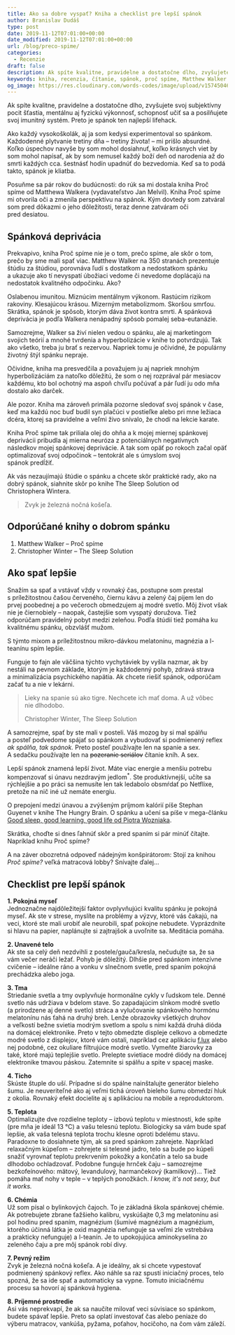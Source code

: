 ```yaml
---
title: Ako sa dobre vyspať? Kniha a checklist pre lepší spánok
author: Branislav Dudáš
type: post
date: 2019-11-12T07:01:00+00:00
date_modified: 2019-11-12T07:01:00+00:00
url: /blog/preco-spime/
categories:
  - Recenzie
draft: false
description: Ak spíte kvalitne, pravidelne a dostatočne dlho, zvyšujete svoj subjektívny pocit šťastia, mentálnu aj fyzickú výkonnosť, schopnosť učiť sa a posilňujete svoj imunitný systém. Preto je spánok ten najlepší lifehack.
keywords: kniha, recenzia, čítanie, spánok, proč spíme, Matthew Walker
og_image: https://res.cloudinary.com/words-codes/image/upload/v1574504671/og-images/og-image-proc-spime.jpg
--- 
```

Ak spíte kvalitne, pravidelne a dostatočne dlho, zvyšujete svoj subjektívny pocit šťastia, mentálnu aj fyzickú výkonnosť, schopnosť učiť sa a&nbsp;posilňujete svoj imunitný systém. Preto je spánok ten najlepší&nbsp;lifehack.

Ako každý vysokoškolák, aj ja som kedysi experimentoval so spánkom. Každodenné plytvanie tretiny dňa – tretiny života! – mi prišlo absurdné. Koľko úspechov navyše by som mohol dosiahnuť, koľko krásnych viet by som mohol napísať, ak by som nemusel každý boží deň od narodenia až do smrti každých cca. šestnásť hodín upadnúť do bezvedomia. Keď sa to podá takto, spánok je&nbsp;kliatba.

Posuňme sa pár rokov do budúcnosti: do rúk sa mi dostala kniha Proč spíme od Matthewa Walkera (vydavateľstvo Jan Melvil). Kniha Proč spíme mi otvorila oči a&nbsp;zmenila perspektívu na spánok. Kým dovtedy som zatváral som pred dôkazmi o&nbsp;jeho dôležitosti, teraz denne zatváram oči pred&nbsp;desiatou.

## Spánková deprivácia 
Prekvapivo, kniha Proč spíme nie je o&nbsp;tom, prečo spíme, ale skôr o&nbsp;tom, prečo by sme mali spať viac. Matthew Walker na 350 stranách prezentuje štúdiu za štúdiou, porovnáva ľudí s&nbsp;dostatkom a&nbsp;nedostatkom spánku a&nbsp;ukazuje ako tí nevyspatí úbožiaci vedome či nevedome doplácajú na nedostatok kvalitného odpočinku.&nbsp;Ako?

Oslabenou imunitou. Miznúcim mentálnym výkonom. Rastúcim rizikom rakoviny. Klesajúcou krásou. Mizerným metabolizmom. Skoršou smrťou. Skrátka, spánok je spôsob, ktorým dáva život kontra smrti. A&nbsp;spánková deprivácia je podľa Walkera nenápadný spôsob pomalej&nbsp;seba-eutanázie.

Samozrejme, Walker sa živí nielen vedou o spánku, ale aj marketingom svojich teórií a mnohé tvrdenia a hyperbolizácie v&nbsp;knihe to potvrdzujú. Tak ako všetko, treba ju brať s rezervou. Napriek tomu je očividné, že populárny životný štýl spánku nepraje.

Očividne, kniha ma presvedčila a&nbsp;považujem ju aj napriek mnohým hyperbolizáciám za natoľko dôležitú, že som o&nbsp;nej rozprával pár mesiacov každému, kto bol ochotný ma aspoň chvíľu počúvať a&nbsp;pár ľudí ju odo mňa dostalo ako&nbsp;darček.

Ale pozor. Kniha ma zároveň primäla pozorne sledovať svoj spánok v&nbsp;čase, keď ma každú noc buď budil syn plačúci v&nbsp;postieľke alebo pri mne ležiaca dcéra, ktorej sa pravidelne a&nbsp;veľmi živo snívalo, že chodí na lekcie&nbsp;karate.

Kniha Proč spíme tak priliala olej do ohňa a&nbsp;k&nbsp;mojej miernej spánkovej deprivácii pribudla aj mierna neuróza z&nbsp;potenciálnych negatívnych následkov mojej spánkovej deprivácie. A&nbsp;tak som opäť po rokoch začal opäť optimalizovať svoj odpočinok – tentokrát ale s&nbsp;úmyslom svoj spánok&nbsp;predĺžiť.

Ak vás nezaujímajú štúdie o&nbsp;spánku a&nbsp;chcete skôr praktické rady, ako na dobrý spánok, siahnite skôr po knihe The Sleep Solution od Christophera&nbsp;Wintera.

> Zvyk je železná nočná košeľa.

## Odporúčané knihy o dobrom spánku

1. Matthew Walker – Proč spíme
2. Christopher Winter – The Sleep&nbsp;Solution

## Ako spať lepšie
Snažím sa spať a&nbsp;vstávať vždy v rovnaký čas, postupne som prestal s&nbsp;príležitostnou čašou červeného, čiernu kávu a zelený čaj pijem len do prvej poobednej a&nbsp;po večeroch obmedzujem aj modré svetlo. Môj život však nie je čiernobiely – naopak, častejšie som vyspatý doružova. Tiež odporúčam pravidelný pobyt medzi zeleňou. Podľa štúdií tiež pomáha ku kvalitnému spánku, obzvlášť&nbsp;mužom.

S&nbsp;týmto mixom a&nbsp;príležitostnou mikro-dávkou melatonínu, magnézia a&nbsp;l-teanínu spím&nbsp;lepšie.

Funguje to fajn ale väčšina týchto vychytáviek by vyšla nazmar, ak by nestáli na pevnom základe, ktorým je každodenný pohyb, zdravá strava a&nbsp;minimalizácia psychického napätia. Ak chcete riešiť spánok, odporúčam začať tu a&nbsp;nie v&nbsp;lekárni.

> Lieky na spanie sú ako tigre. Nechcete ich mať doma. A už vôbec nie&nbsp;dlhodobo.
> <footer>Christopher Winter, The Sleep&nbsp;Solution</footer>

A&nbsp;samozrejme, spať by ste mali v posteli. Váš mozog by si mal spálňu a&nbsp;posteľ podvedome spájať so spánkom a&nbsp;vybudovať si podmienený reflex *ak spálňa, tak spánok.* Preto posteľ používajte len na spanie a&nbsp;sex. A&nbsp;sedačku používajte len na ~~pozeranie seriálov~~ čítanie kníh. A&nbsp;sex.

Lepší spánok znamená lepší život. Máte viac energie a&nbsp;menšiu potrebu kompenzovať si únavu nezdravým jedlom<sup>*</sup>. Ste produktívnejší, učíte sa rýchlejšie a&nbsp;po práci sa nemusíte len tak ledabolo obsmŕdať po Netflixe, pretože na nič iné už nemáte&nbsp;energiu.

<aside>O prepojení medzi únavou a zvýšeným príjmom kalórií píše Stephan Guyenet v knihe The Hungry Brain. O spánku a učení sa píše v mega-článku <a href="http://super-memory.com/articles/sleep.htm">Good sleep, good learning, good life od Piotra Wozniaka</a>.</aside>

Skrátka, choďte si dnes ľahnúť skôr a&nbsp;pred spaním si pár minúť čítajte. Napríklad knihu Proč&nbsp;spíme?

A&nbsp;na záver obozretná odpoveď nádejným konšpirátorom: Stojí za knihou *Proč spíme?* veľká matracová lobby? Snívajte&nbsp;ďalej…

## Checklist pre lepší&nbsp;spánok

**1. Pokojná&nbsp;myseľ**<br>
Jednoznačne najdôležitejší faktor ovplyvňujúci kvalitu spánku je pokojná myseľ. Ak ste v strese, myslíte na problémy a&nbsp;výzvy, ktoré vás čakajú, na veci, ktoré ste mali urobiť ale neurobili, spať pokojne nebudete. Vyprázdnite si hlavu na papier, naplánujte si zajtrajšok a&nbsp;uvoľnite sa. Meditácia&nbsp;pomáha. 

**2. Unavené&nbsp;telo**<br>
Ak ste sa celý deň nezdvihli z&nbsp;postele/gauča/kresla, nečudujte sa, že sa vám večer neráči ležať. Pohyb je dôležitý. Dlhšie pred spánkom intenzívne cvičenie – ideálne ráno a&nbsp;vonku v&nbsp;slnečnom svetle, pred spaním pokojná prechádzka alebo&nbsp;joga.

**3. Tma**<br>
Striedanie svetla a&nbsp;tmy ovplyvňuje hormonálne cykly v&nbsp;ľudskom tele. Denné svetlo nás udržiava v&nbsp;bdelom stave. So zapadajúcim slnkom modré svetlo (a&nbsp;prirodzene aj denné svetlo) stráca a&nbsp;vylučovanie spánkového hormónu melatonínu nás ťahá na druhý breh. Lenže obrazovky všetkých druhov a&nbsp;veľkostí bežne svietia modrým svetlom a&nbsp;spolu s&nbsp;nimi každá druhá dióda na domácej elektronike. Preto v&nbsp;tejto obmedzte displeje celkovo a&nbsp;obmedzte modré svetlo z&nbsp;displejov, ktoré vám ostali, napríklad cez aplikáciu [f.lux](https://justgetflux.com) alebo nej podobné, cez okuliare filtrujúce modré svetlo. Vymeňte žiarovky za také, ktoré majú teplejšie svetlo. Prelepte svietiace modré diódy na domácej elektronike tmavou páskou. Zatemnite si spálňu a spite v&nbsp;spacej&nbsp;maske.

**4. Ticho**<br>
Skúste štuple do uší. Prípadne si do spálne nainštalujte generátor bieleho šumu. Je neuveriteľné ako aj veľmi tichá úroveň bieleho šumu obmedzí hluk z okolia. Rovnaký efekt docielite aj s aplikáciou na mobile a&nbsp;reproduktorom.

**5. Teplota**<br>
Optimalizujte dve rozdielne teploty – izbovú teplotu v&nbsp;miestnosti, kde spíte (pre mňa je ideál 13&nbsp;°C) a&nbsp;vašu telesnú teplotu. Biologicky sa vám bude spať lepšie, ak vaša telesná teplota trochu klesne oproti bdelému stavu. Paradoxne to dosiahnete tým, ak sa pred spánkom zahrejete. Napríklad relaxačným kúpeľom – zohrejete si telesné jadro, telo sa bude po kúpeli snažiť vyrovnať teplotu prekrvením pokožky a&nbsp;končatín a&nbsp;telo sa bude dlhodobo ochladzovať. Podobne funguje hrnček čaju – samozrejme bezkofeínového: mätový, levandulový, harmančekový (kamilkový)… Tiež pomáha mať nohy v&nbsp;teple – v teplých ponožkách. *I&nbsp;know, it's not sexy, but it&nbsp;works.*

**6. Chémia**<br>
Už som písal o bylinkových čajoch. To je základná škola spánkovej chémie. Ak potrebujete zbrane ťažšieho kalibru, vyskúšajte 0,3&nbsp;mg melatonínu asi pol hodinu pred spaním, magnézium (šumivé magnézium a magnézium, ktorého účinná látka je oxid magnézia nefunguje sa veľmi zle vstrebáva a&nbsp;prakticky nefunguje) a&nbsp;l-teanín. Je to upokojujúca aminokyselina zo zeleného čaju a&nbsp;pre môj spánok robí&nbsp;divy.

**7. Pevný režim**<br>
Zvyk je železná nočná košeľa. A je ideálny, ak si chcete vypestovať podmienený spánkový reflex. Ako náhle sa raz spustí iniciačný proces, telo spozná, že sa ide spať a automaticky sa vypne. Tomuto iniciačnému procesu sa hovorí aj spánková hygiena.

**8. Príjemné prostredie**<br>
Asi vás neprekvapí, že ak sa naučíte milovať veci súvisiace so spánkom, budete spávať lepšie. Preto sa oplatí investovať čas alebo peniaze do výberu matracov, vankúša, pyžama, poťahov, hocičoho, na čom vám záleží.